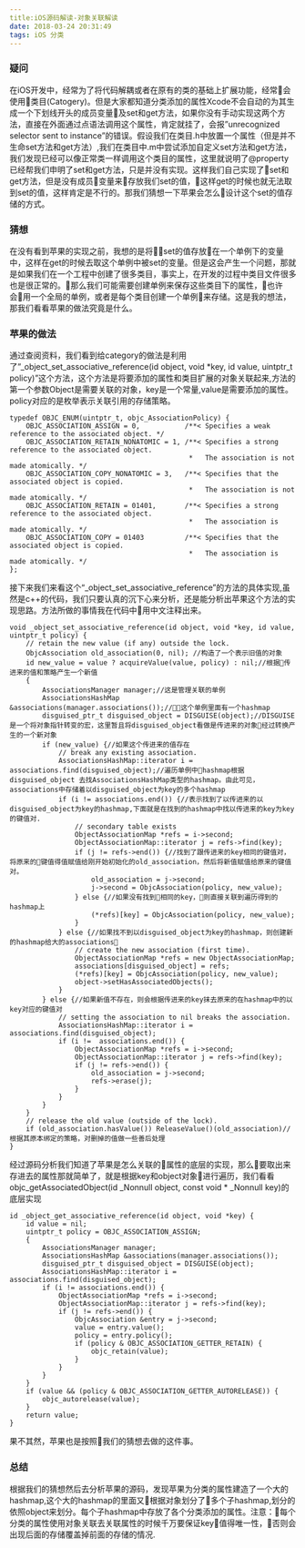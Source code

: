 ```yaml
---
title:iOS源码解读-对象关联解读
date: 2018-03-24 20:31:49
tags: iOS 分类
---
```

### 疑问  
在iOS开发中，经常为了将代码解耦或者在原有的类的基础上扩展功能，经常会使用类目(Catogery)。但是大家都知道分类添加的属性Xcode不会自动的为其生成一个下划线开头的成员变量及set和get方法，如果你没有手动实现这两个方法，直接在外面通过点语法调用这个属性，肯定就挂了，会报”unrecognized selector sent to instance”的错误。假设我们在类目.h中放置一个属性（但是并不生命set方法和get方法）,我们在类目中.m中尝试添加自定义set方法和get方法，我们发现已经可以像正常类一样调用这个类目的属性，这里就说明了@property已经帮我们申明了set和get方法，只是并没有实现。这样我们自己实现了set和get方法，但是没有成员变量来存放我们set的值，这样get的时候也就无法取到set的值，这样肯定是不行的。那我们猜想一下苹果会怎么设计这个set的值存储的方式。

### 猜想
在没有看到苹果的实现之前，我想的是将set的值存放在一个单例下的变量中，这样在get的时候去取这个单例中被set的变量。但是这会产生一个问题，那就是如果我们在一个工程中创建了很多类目，事实上，在开发的过程中类目文件很多也是很正常的。那么我们可能需要创建单例来保存这些类目下的属性，也许会用一个全局的单例，或者是每个类目创建一个单例来存储。这是我的想法，那我们看看苹果的做法究竟是什么。

### 苹果的做法
通过查阅资料，我们看到给category的做法是利用了”_object_set_associative_reference(id object, void *key, id value, uintptr_t policy)”这个方法，这个方法是将要添加的属性和类目扩展的对象关联起来,方法的第一个参数Object是需要关联的对象，key是一个常量,value是需要添加的属性。  
policy对应的是枚举表示关联引用的存储策略。
```objc
typedef OBJC_ENUM(uintptr_t, objc_AssociationPolicy) {
    OBJC_ASSOCIATION_ASSIGN = 0,           /**< Specifies a weak reference to the associated object. */
    OBJC_ASSOCIATION_RETAIN_NONATOMIC = 1, /**< Specifies a strong reference to the associated object. 
                                            *   The association is not made atomically. */
    OBJC_ASSOCIATION_COPY_NONATOMIC = 3,   /**< Specifies that the associated object is copied. 
                                            *   The association is not made atomically. */
    OBJC_ASSOCIATION_RETAIN = 01401,       /**< Specifies a strong reference to the associated object.
                                            *   The association is made atomically. */
    OBJC_ASSOCIATION_COPY = 01403          /**< Specifies that the associated object is copied.
                                            *   The association is made atomically. */
};
```
接下来我们来看这个“_object_set_associative_reference”的方法的具体实现,虽然是c++的代码，我们只要认真的沉下心来分析，还是能分析出苹果这个方法的实现思路。方法所做的事情我在代码中用中文注释出来。

```objc
void _object_set_associative_reference(id object, void *key, id value, uintptr_t policy) {
    // retain the new value (if any) outside the lock.
    ObjcAssociation old_association(0, nil); //构造了一个表示旧值的对象
    id new_value = value ? acquireValue(value, policy) : nil;//根据传进来的值和策略产生一个新值
    {
        AssociationsManager manager;//这是管理关联的单例
        AssociationsHashMap &associations(manager.associations());//这个单例里面有一个hashmap
        disguised_ptr_t disguised_object = DISGUISE(object);//DISGUISE是一个将对象指针转变的宏，这里暂且将disguised_object看做是传进来的对象经过转换产生的一个新对象
        if (new_value) {//如果这个传进来的值存在
            // break any existing association.
            AssociationsHashMap::iterator i = associations.find(disguised_object);//遍历单例中hashmap根据disguised_object 去找AssociationsHashMap类型的hashmap。由此可见，associations中存储着以disguised_object为key的多个hashmap
            if (i != associations.end()) {//表示找到了以传进来的以disguised_object为key的hashmap,下面就是在找到的hashmap中找以传进来的key为key的键值对.
                // secondary table exists
                ObjectAssociationMap *refs = i->second;
                ObjectAssociationMap::iterator j = refs->find(key);
                if (j != refs->end()) {//找到了跟传进来的key相同的键值对，将原来的键值得值赋值给刚开始初始化的old_association，然后将新值赋值给原来的键值对。
                    old_association = j->second;
                    j->second = ObjcAssociation(policy, new_value);
                } else {//如果没有找到相同的key，则直接关联到遍历得到的hashmap上
                    (*refs)[key] = ObjcAssociation(policy, new_value);
                }
            } else {//如果找不到以disguised_object为key的hashmap，则创建新的hashmap给大的associations
                // create the new association (first time).
                ObjectAssociationMap *refs = new ObjectAssociationMap;
                associations[disguised_object] = refs;
                (*refs)[key] = ObjcAssociation(policy, new_value);
                object->setHasAssociatedObjects();
            }
        } else {//如果新值不存在，则会根据传进来的key抹去原来的在hashmap中的以key对应的键值对
            // setting the association to nil breaks the association.
            AssociationsHashMap::iterator i = associations.find(disguised_object);
            if (i !=  associations.end()) {
                ObjectAssociationMap *refs = i->second;
                ObjectAssociationMap::iterator j = refs->find(key);
                if (j != refs->end()) {
                    old_association = j->second;
                    refs->erase(j);
                }
            }
        }
    }
    // release the old value (outside of the lock).
    if (old_association.hasValue()) ReleaseValue()(old_association)//根据其原本绑定的策略，对删掉的值做一些善后处理
}

```
经过源码分析我们知道了苹果是怎么关联的属性的底层的实现，那么要取出来存进去的属性那就简单了，就是根据key和object对象进行遍历，我们看看objc_getAssociatedObject(id _Nonnull object, const void * _Nonnull key)的底层实现  
```objc
id _object_get_associative_reference(id object, void *key) {
    id value = nil;
    uintptr_t policy = OBJC_ASSOCIATION_ASSIGN;
    {
        AssociationsManager manager;
        AssociationsHashMap &associations(manager.associations());
        disguised_ptr_t disguised_object = DISGUISE(object);
        AssociationsHashMap::iterator i = associations.find(disguised_object);
        if (i != associations.end()) {
            ObjectAssociationMap *refs = i->second;
            ObjectAssociationMap::iterator j = refs->find(key);
            if (j != refs->end()) {
                ObjcAssociation &entry = j->second;
                value = entry.value();
                policy = entry.policy();
                if (policy & OBJC_ASSOCIATION_GETTER_RETAIN) {
                    objc_retain(value);
                }
            }
        }
    }
    if (value && (policy & OBJC_ASSOCIATION_GETTER_AUTORELEASE)) {
        objc_autorelease(value);
    }
    return value;
}

```  
果不其然，苹果也是按照我们的猜想去做的这件事。  

### 总结

根据我们的猜想然后去分析苹果的源码，发现苹果为分类的属性建造了一个大的hashmap,这个大的hashmap的里面又根据对象划分了多个子hashmap,划分的依照object来划分。每个子hashmap中存放了各个分类添加的属性。注意：每个分类的属性使用对象关联去关联属性的时候千万要保证key值得唯一性，否则会出现后面的存储覆盖掉前面的存储的情况.
